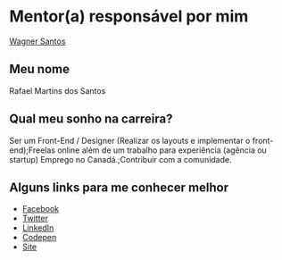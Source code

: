# Mentor(a) responsável por mim

[Wagner Santos](/mentores/perfis/wagner_santos.md)

## Meu nome

Rafael Martins dos Santos

## Qual meu sonho na carreira?

Ser um Front-End / Designer (Realizar os layouts e implementar o front-end);Freelas online além de um trabalho para experiência (agência ou startup)
Emprego no Canadá.;Contribuir com a comunidade.

## Alguns links para me conhecer melhor

- [Facebook](https://www.facebook.com/rafaelmartins10)
- [Twitter](https://twitter.com/faelmartins10)
- [LinkedIn](https://www.linkedin.com/in/rafael-martins-0831471b)
- [Codepen](https://codepen.io/RafaelMartins10/)
- [Site](http://rafaeldesign.com.br)
